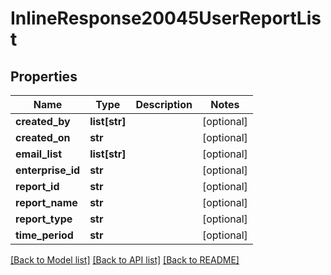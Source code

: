 # InlineResponse20045UserReportList

## Properties
Name | Type | Description | Notes
------------ | ------------- | ------------- | -------------
**created_by** | **list[str]** |  | [optional] 
**created_on** | **str** |  | [optional] 
**email_list** | **list[str]** |  | [optional] 
**enterprise_id** | **str** |  | [optional] 
**report_id** | **str** |  | [optional] 
**report_name** | **str** |  | [optional] 
**report_type** | **str** |  | [optional] 
**time_period** | **str** |  | [optional] 

[[Back to Model list]](../README.md#documentation-for-models) [[Back to API list]](../README.md#documentation-for-api-endpoints) [[Back to README]](../README.md)

